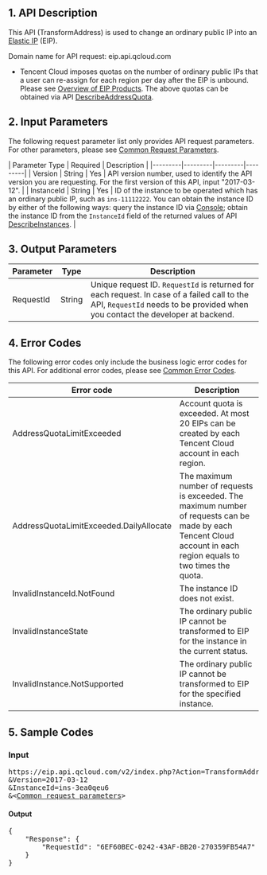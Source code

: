 ## 1. API Description

This API (TransformAddress) is used to change an ordinary public IP into an [Elastic IP](/document/product/213/1941) (EIP).

Domain name for API request: eip.api.qcloud.com


* Tencent Cloud imposes quotas on the number of ordinary public IPs that a user can re-assign for each region per day after the EIP is unbound. Please see [Overview of EIP Products](/document/product/213/1941). The above quotas can be obtained via API [DescribeAddressQuota](/document/api/213/1378).


## 2. Input Parameters

The following request parameter list only provides API request parameters. For other parameters, please see [Common Request Parameters](https://cloud.tencent.com/document/api/213/11650).

| Parameter  Type | Required | Description |
|---------|---------|---------|---------|
| Version | String | Yes | API version number, used to identify the API version you are requesting. For the first version of this API, input "2017-03-12". |
| InstanceId | String | Yes | ID of the instance to be operated which has an ordinary public IP, such as `ins-11112222`. You can obtain the instance ID by either of the following ways: query the instance ID via [Console](https://console.cloud.tencent.com/cvm); obtain the instance ID from the `InstanceId` field of the returned values of API [DescribeInstances](/document/api/213/9389). |


## 3. Output Parameters

| Parameter | Type | Description |
|---------|---------|---------|
| RequestId | String | Unique request ID. `RequestId` is returned for each request. In case of a failed call to the API, `RequestId` needs to be provided when you contact the developer at backend. |


## 4. Error Codes

The following error codes only include the business logic error codes for this API. For additional error codes, please see [Common Error Codes](https://cloud.tencent.com/document/api/213/11657).

| Error code | Description |
|---------|---------|
| AddressQuotaLimitExceeded | Account quota is exceeded. At most 20 EIPs can be created by each Tencent Cloud account in each region. |
| AddressQuotaLimitExceeded.DailyAllocate | The maximum number of requests is exceeded. The maximum number of requests can be made by each Tencent Cloud account in each region equals to two times the quota. |
| InvalidInstanceId.NotFound | The instance ID does not exist. |
| InvalidInstanceState | The ordinary public IP cannot be transformed to EIP for the instance in the current status. |
| InvalidInstance.NotSupported | The ordinary public IP cannot be transformed to EIP for the specified instance. |

## 5. Sample Codes

### Input

<pre>
https://eip.api.qcloud.com/v2/index.php?Action=TransformAddress
&Version=2017-03-12
&InstanceId=ins-3ea0qeu6
&<<a href="/document/api/213/11650">Common request parameters</a>>
</pre>

#### Output

<pre>
{
    "Response": {
        "RequestId": "6EF60BEC-0242-43AF-BB20-270359FB54A7"
    }
}
</pre>

